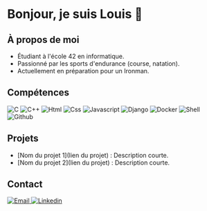# Bonjour, je suis Louis 👋

## À propos de moi
- Étudiant à l'école 42 en informatique.
- Passionné par les sports d'endurance (course, natation).
- Actuellement en préparation pour un Ironman.

## Compétences
<img src="https://img.icons8.com/?size=50&id=shQTXiDQiQVR&format=png&color=000000" alt="C"> <img src="https://img.icons8.com/?size=100&id=40669&format=png&color=000000" alt="C++"> <img src="https://img.icons8.com/?size=50&id=20909&format=png&color=000000" alt="Html">
<img src="https://img.icons8.com/?size=100&id=3BTBsJs5myRy&format=png&color=000000" alt="Css">
<img src="https://img.icons8.com/?size=100&id=108784&format=png&color=000000" alt="Javascript">
<img src="https://img.icons8.com/?size=100&id=IuuVVwsdTi2v&format=png&color=000000" alt="Django">
<img src="https://img.icons8.com/?size=100&id=Wln8Z3PcXanx&format=png&color=000000" alt="Docker">
<img src="https://img.icons8.com/?size=100&id=10250&format=png&color=000000" alt="Shell">
<img src="https://img.icons8.com/?size=100&id=3tC9EQumUAuq&format=png&color=000000" alt="Github">


## Projets
- [Nom du projet 1](lien du projet) : Description courte.
- [Nom du projet 2](lien du projet) : Description courte.

## Contact
<a href="mailto:lr.jussiaume@gmail.com" target="_blank">
  <img src="https://img.icons8.com/?size=100&id=7rhqrO588QcU&format=png&color=000000" alt="Email">
</a>
<a href="https://www.linkedin.com/in/louis-robert-jussiaume-166263120/" target="_blank">
  <img src="https://img.icons8.com/?size=100&id=13930&format=png&color=000000" alt="Linkedin">
</a>
